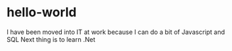 # hello-world
I have been moved into IT at work because I can do a bit of Javascript and SQL
Next thing is to learn .Net
